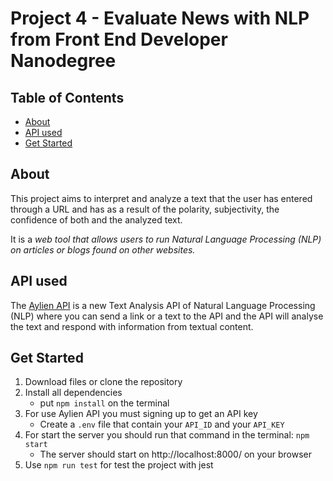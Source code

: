 # Project 4 - Evaluate News with NLP from Front End Developer Nanodegree

## Table of Contents
* [About](#about)
* [API used](#API-used)
* [Get Started](#Get-Started)


## About
This project aims to interpret and analyze a text that the user has entered through a URL and has as a result of the polarity, subjectivity, the confidence of both and the analyzed text.

It is a _web tool that allows users to run Natural Language Processing (NLP) on articles or blogs found on other websites._


## API used
The [Aylien API](https://aylien.com/) is a new Text Analysis API of Natural Language Processing (NLP) where you can send a link or a text to the API and the API will analyse the text and respond with information from textual content.


## Get Started
1. Download files or clone the repository
2. Install all dependencies
    * put `npm install` on the terminal
3. For use Aylien API you must signing up to get an API key
    * Create a `.env` file that contain your `API_ID` and your `API_KEY`
4. For start the server you should run that command in the terminal: `npm start`
    * The server should start on http://localhost:8000/ on your browser
5. Use `npm run test` for test the project with jest